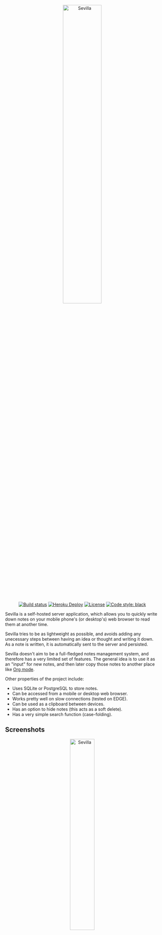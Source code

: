 <p align="center">
  <img alt="Sevilla" src="https://user-images.githubusercontent.com/6868935/63655563-a5f11d00-c789-11e9-9e4c-225312a9d598.png" width="50%">
  <br/>
  <a href="https://travis-ci.org/federicotdn/sevilla"><img alt="Build status" src="https://travis-ci.org/federicotdn/sevilla.svg?branch=master"></a>
  <a href="https://heroku.com/deploy"><img alt="Heroku Deploy" src="https://img.shields.io/static/v1?label=heroku&message=deploy&color=blueviolet"></a>
  <a href="https://github.com/federicotdn/sevilla/blob/master/LICENSE"><img alt="License" src="https://img.shields.io/github/license/federicotdn/sevilla"></a>
  <a href="https://github.com/psf/black"><img alt="Code style: black" src="https://img.shields.io/badge/code%20style-black-000000.svg"></a>
</p>

Sevilla is a self-hosted server application, which allows you to quickly write down notes on your mobile phone's (or desktop's) web browser to read them at another time.

Sevilla tries to be as lightweight as possible, and avoids adding any unecessary steps between having an idea or thought and writing it down. As a note is written, it is automatically sent to the server and persisted.

Sevilla doesn't aim to be a full-fledged notes management system, and therefore has a very limited set of features. The general idea is to use it as an "input" for new notes, and then later copy those notes to another place like [Org mode](https://orgmode.org/).

Other properties of the project include:

- Uses SQLite or PostgreSQL to store notes.
- Can be accessed from a mobile or desktop web browser.
- Works pretty well on slow connections (tested on EDGE).
- Can be used as a clipboard between devices.
- Has an option to hide notes (this acts as a soft delete).
- Has a very simple search function (case-folding).

## Screenshots
<p align="center">
  <img alt="Sevilla" src="https://user-images.githubusercontent.com/6868935/64915149-ef1d0700-d760-11e9-9c7d-8ee9c3bee664.gif" width="40%">
</p>

## License
Copyright © 2020 Federico Tedin.

Distributed under the GNU General Public License, version 3.
